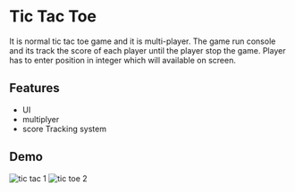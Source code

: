 # Tic Tac Toe

It is normal tic tac toe game  and it is multi-player. The game run console and its track the score of each player until the player stop the game. Player has to enter position in integer which will available on screen. 


## Features

- UI
- multiplyer
- score Tracking system



## Demo
![tic tac 1](https://github.com/iformal42/TIC-TAC-TOE/assets/160160835/f5ab03db-b79e-4132-b7e3-3ea2619a30bd)
![tic toe 2](https://github.com/iformal42/TIC-TAC-TOE/assets/160160835/b5da9d19-bb40-4967-8cc5-ba590e0220f0)
